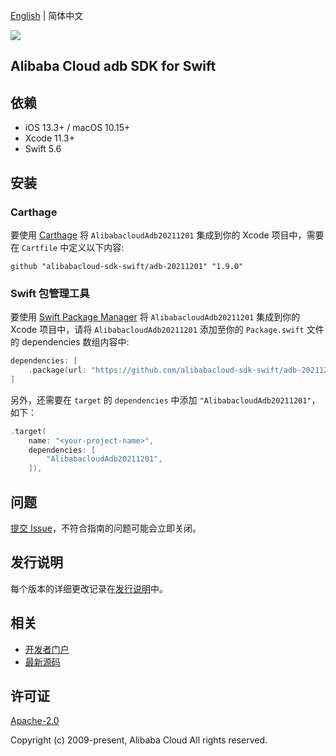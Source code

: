[English](README.md) | 简体中文

![](https://aliyunsdk-pages.alicdn.com/icons/AlibabaCloud.svg)

## Alibaba Cloud adb SDK for Swift

## 依赖

- iOS 13.3+ / macOS 10.15+
- Xcode 11.3+
- Swift 5.6

## 安装

### Carthage

要使用 [Carthage](https://github.com/Carthage/Carthage) 将 `AlibabacloudAdb20211201` 集成到你的 Xcode 项目中，需要在 `Cartfile` 中定义以下内容:

```ogdl
github "alibabacloud-sdk-swift/adb-20211201" "1.9.0"
```

### Swift 包管理工具

要使用 [Swift Package Manager](https://swift.org/package-manager/) 将 `AlibabacloudAdb20211201` 集成到你的 Xcode 项目中，请将 `AlibabacloudAdb20211201` 添加至你的 `Package.swift` 文件的 dependencies 数组内容中:

```swift
dependencies: [
    .package(url: "https://github.com/alibabacloud-sdk-swift/adb-20211201.git", from: "1.9.0")
]
```

另外，还需要在 `target` 的 `dependencies` 中添加 `"AlibabacloudAdb20211201"`，如下：

```swift
.target(
    name: "<your-project-name>",
    dependencies: [
        "AlibabacloudAdb20211201",
    ]),
```

## 问题

[提交 Issue](https://github.com/alibabacloud-sdk-swift/adb-20211201/issues/new)，不符合指南的问题可能会立即关闭。

## 发行说明

每个版本的详细更改记录在[发行说明](./ChangeLog.txt)中。

## 相关

* [开发者门户](https://next.api.aliyun.com/home)
* [最新源码](https://github.com/alibabacloud-sdk-swift/adb-20211201)

## 许可证

[Apache-2.0](http://www.apache.org/licenses/LICENSE-2.0)

Copyright (c) 2009-present, Alibaba Cloud All rights reserved.
